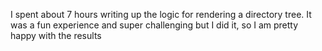 I spent about 7 hours writing up the logic for rendering a directory tree. It was a fun experience and super challenging but I did it, so I am pretty happy with the results
